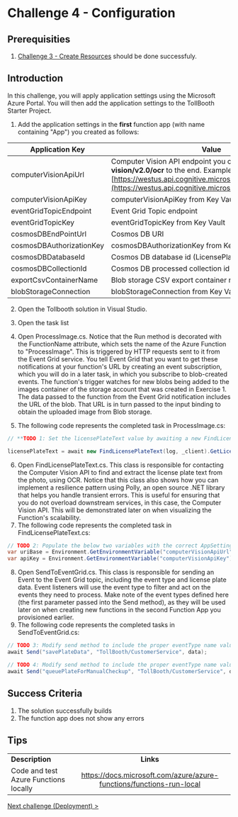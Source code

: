# Challenge 4 - Configuration

## Prerequisities

1. [Challenge 3 - Create Resources](./03-CreateResources.md) should be done successfuly.


## Introduction

In this challenge, you will apply application settings using the Microsoft Azure Portal. You will then add the application settings to the TollBooth Starter Project.

1. Add the application settings in the **first** function app (with name containing &quot;App&quot;) you created as follows:

| **Application Key** | **Value** |
| --- | --- |
| computerVisionApiUrl | Computer Vision API endpoint you copied earlier. Append **vision/v2.0/ocr** to the end. Example: [https://westus.api.cognitive.microsoft.com/vision/v2.0/ocr](https://westus.api.cognitive.microsoft.com/vision/v2.0/ocr) |
| computerVisionApiKey | computerVisionApiKey from Key Vault |
| eventGridTopicEndpoint | Event Grid Topic endpoint |
| eventGridTopicKey | eventGridTopicKey from Key Vault |
| cosmosDBEndPointUrl | Cosmos DB URI |
| cosmosDBAuthorizationKey | cosmosDBAuthorizationKey from Key Vault |
| cosmosDBDatabaseId | Cosmos DB database id (LicensePlates) |
| cosmosDBCollectionId | Cosmos DB processed collection id (Processed) |
| exportCsvContainerName | Blob storage CSV export container name (export) |
| blobStorageConnection | blobStorageConnection from Key Vault |
 
2. Open the Tollbooth solution in Visual Studio.
3. Open the task list
4. Open ProcessImage.cs. Notice that the Run method is decorated with the FunctionName attribute, which sets the name of the Azure Function to &quot;ProcessImage&quot;. This is triggered by HTTP requests sent to it from the Event Grid service. You tell Event Grid that you want to get these notifications at your function&#39;s URL by creating an event subscription, which you will do in a later task, in which you subscribe to blob-created events. The function&#39;s trigger watches for new blobs being added to the images container of the storage account that was created in Exercise 1. The data passed to the function from the Event Grid notification includes the URL of the blob. That URL is in turn passed to the input binding to obtain the uploaded image from Blob storage.

5.  The following code represents the completed task in ProcessImage.cs:

```csharp
// **TODO 1: Set the licensePlateText value by awaiting a new FindLicensePlateText.GetLicensePlate method.**

licensePlateText = await new FindLicensePlateText(log, _client).GetLicensePlate(licensePlateImage);
```

6. Open FindLicensePlateText.cs. This class is responsible for contacting the Computer Vision API to find and extract the license plate text from the photo, using OCR. Notice that this class also shows how you can implement a resilience pattern using Polly, an open source .NET library that helps you handle transient errors. This is useful for ensuring that you do not overload downstream services, in this case, the Computer Vision API. This will be demonstrated later on when visualizing the Function&#39;s scalability.
7. The following code represents the completed task in FindLicensePlateText.cs:


```csharp
// TODO 2: Populate the below two variables with the correct AppSettings properties.
var uriBase = Environment.GetEnvironmentVariable("computerVisionApiUrl");
var apiKey = Environment.GetEnvironmentVariable("computerVisionApiKey");
```

8. Open SendToEventGrid.cs. This class is responsible for sending an Event to the Event Grid topic, including the event type and license plate data. Event listeners will use the event type to filter and act on the events they need to process. Make note of the event types defined here (the first parameter passed into the Send method), as they will be used later on when creating new functions in the second Function App you provisioned earlier.
9. The following code represents the completed tasks in SendToEventGrid.cs:

```csharp
// TODO 3: Modify send method to include the proper eventType name value for saving plate data.
await Send("savePlateData", "TollBooth/CustomerService", data);

// TODO 4: Modify send method to include the proper eventType name value for queuing plate for manual review.
await Send("queuePlateForManualCheckup", "TollBooth/CustomerService", data);
```

## Success Criteria
1. The solution successfully builds
2. The function app does not show any errors

## Tips


|                                       |                                                                        |
| ------------------------------------- | :--------------------------------------------------------------------: |
| **Description**                       |                               **Links**                                |
| Code and test Azure Functions locally | <https://docs.microsoft.com/azure/azure-functions/functions-run-local> |


[Next challenge (Deployment) >](./05-Deployment.md)
